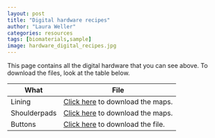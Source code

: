 ```yaml
---
layout: post
title: "Digital hardware recipes"
author: "Laura Weller"
categories: resources
tags: [biomaterials,sample]
image: hardware_digital_recipes.jpg
---
```

This page contains all the digital hardware that you can see above. To download the files, look at the table below.

|What| File|
|----------|----------| 
|Lining| [Click here](https://drive.google.com/file/d/1kll5-n7Z65BXyR6DxT8i8tuc2HhqOz_V/view?usp=drive_link) to download the maps.|
|Shoulderpads| [Click here](https://drive.google.com/file/d/1kll5-n7Z65BXyR6DxT8i8tuc2HhqOz_V/view?usp=drive_link) to download the maps.|
|Buttons| [Click here](../../assets/nonimg/hardware-button.blend) to download the file.|
